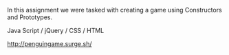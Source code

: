 In this assignment we were tasked with creating a game using Constructors and Prototypes.  

Java Script / jQuery / CSS / HTML

http://penguingame.surge.sh/
